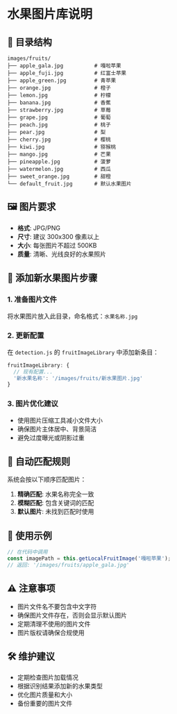 # 水果图片库说明

## 📁 目录结构
```
images/fruits/
├── apple_gala.jpg          # 嘎啦苹果
├── apple_fuji.jpg          # 红富士苹果  
├── apple_green.jpg         # 青苹果
├── orange.jpg              # 橙子
├── lemon.jpg               # 柠檬
├── banana.jpg              # 香蕉
├── strawberry.jpg          # 草莓
├── grape.jpg               # 葡萄
├── peach.jpg               # 桃子
├── pear.jpg                # 梨
├── cherry.jpg              # 樱桃
├── kiwi.jpg                # 猕猴桃
├── mango.jpg               # 芒果
├── pineapple.jpg           # 菠萝
├── watermelon.jpg          # 西瓜
├── sweet_orange.jpg        # 甜橙
└── default_fruit.jpg       # 默认水果图片
```

## 🖼️ 图片要求
- **格式**: JPG/PNG
- **尺寸**: 建议 300x300 像素以上
- **大小**: 每张图片不超过 500KB
- **质量**: 清晰、光线良好的水果照片

## 📝 添加新水果图片步骤

### 1. 准备图片文件
将水果图片放入此目录，命名格式：`水果名称.jpg`

### 2. 更新配置
在 `detection.js` 的 `fruitImageLibrary` 中添加新条目：
```javascript
fruitImageLibrary: {
  // 现有配置...
  '新水果名称': '/images/fruits/新水果图片.jpg'
}
```

### 3. 图片优化建议
- 使用图片压缩工具减小文件大小
- 确保图片主体居中、背景简洁
- 避免过度曝光或阴影过重

## 🔄 自动匹配规则
系统会按以下顺序匹配图片：
1. **精确匹配**: 水果名称完全一致
2. **模糊匹配**: 包含关键词的匹配
3. **默认图片**: 未找到匹配时使用

## 📱 使用示例
```javascript
// 在代码中调用
const imagePath = this.getLocalFruitImage('嘎啦苹果');
// 返回: '/images/fruits/apple_gala.jpg'
```

## ⚠️ 注意事项
- 图片文件名不要包含中文字符
- 确保图片文件存在，否则会显示默认图片
- 定期清理不使用的图片文件
- 图片版权请确保合规使用

## 🛠️ 维护建议
- 定期检查图片加载情况
- 根据识别结果添加新的水果类型
- 优化图片质量和大小
- 备份重要的图片文件 